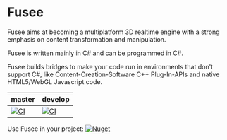 Fusee
=====

Fusee aims at becoming a multiplatform 3D realtime engine with 
a strong emphasis on content transformation and manipulation.

Fusee is written mainly in C# and can be programmed in C#. 

Fusee builds bridges to make your code run in environments that
don't support C#, like Content-Creation-Software C++ Plug-In-APIs
and native HTML5/WebGL Javascript code.

| master | develop |
| ------ | ------- |
| [![CI](https://github.com/FUSEEProjectTeam/Fusee/actions/workflows/ci.yml/badge.svg?branch=master)](https://github.com/FUSEEProjectTeam/Fusee/actions/workflows/ci.yml) | [![CI](https://github.com/FUSEEProjectTeam/Fusee/actions/workflows/ci.yml/badge.svg?branch=develop)](https://github.com/FUSEEProjectTeam/Fusee/actions/workflows/ci.yml) |

Use Fusee in your project: [![Nuget](https://img.shields.io/nuget/v/Fusee.Core?style=flat)](https://www.nuget.org/profiles/FUSEEProjectTeam)
